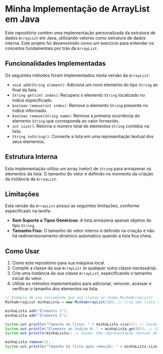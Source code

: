 # Minha Implementação de ArrayList em Java

Este repositório contém uma implementação personalizada da estrutura de dados `ArrayList` em Java, utilizando vetores como estrutura de dados interna. Este projeto foi desenvolvido como um exercício para entender os conceitos fundamentais por trás da `ArrayList`.

## Funcionalidades Implementadas

Os seguintes métodos foram implementados nesta versão da `ArrayList`:

* `void add(String element)`: Adiciona um novo elemento do tipo `String` ao final da lista.
* `String get(int index)`: Recupera o elemento `String` localizado no índice especificado.
* `boolean remove(int index)`: Remove o elemento `String` presente no índice informado.
* `boolean remove(String nome)`: Remove a primeira ocorrência do elemento `String` que corresponda ao valor fornecido.
* `int size()`: Retorna o número total de elementos `String` contidos na lista.
* `String toString()`: Converte a lista em uma representação textual dos seus elementos.

## Estrutura Interna

Esta implementação utiliza um array (vetor) de `String` para armazenar os elementos da lista. O tamanho do vetor é definido no momento da criação da instância da `ArrayList`.

## Limitações

Esta versão da `ArrayList` possui as seguintes limitações, conforme especificado na tarefa:

* **Sem Suporte a Tipos Genéricos:** A lista armazena apenas objetos do tipo `String`.
* **Tamanho Fixo:** O tamanho do vetor interno é definido na criação e não há redimensionamento dinâmico automático quando a lista fica cheia.

## Como Usar

1.  Clone este repositório para sua máquina local.
2.  Compile a classe da sua `ArrayList` (e qualquer outra classe necessária).
3.  Crie uma instância da sua classe `ArrayList`, especificando o tamanho inicial do vetor.
4.  Utilize os métodos implementados para adicionar, remover, acessar e verificar o tamanho dos elementos na lista.

```java
// Exemplo de uso (assumindo que sua classe se chama MinhaArrayList)
MinhaArrayList minhaLista = new MinhaArrayList(10); // Cria uma lista com capacidade inicial de 10

minhaLista.add("Elemento 1");
minhaLista.add("Elemento 2");

System.out.println("Tamanho da lista: " + minhaLista.size()); // Saída: Tamanho da lista: 2
System.out.println("Elemento no índice 0: " + minhaLista.get(0)); // Saída: Elemento no índice 0: Elemento 1
System.out.println(minhaLista); // Saída: Uma representação textual da sua lista (depende da sua implementação do toString())

minhaLista.remove(1);
System.out.println("Tamanho da lista após remoção: " + minhaLista.size()); // Saída: Tamanho da lista após remoção: 1
